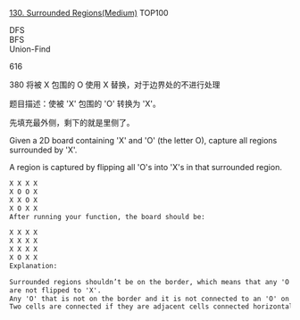 [130. Surrounded Regions(Medium)](https://leetcode.com/problems/surrounded-regions/)
TOP100

DFS  
BFS  
Union-Find

616

380 将被 X 包围的 O 使用 X 替换，对于边界处的不进行处理

题目描述：使被 'X' 包围的 'O' 转换为 'X'。

先填充最外侧，剩下的就是里侧了。

Given a 2D board containing 'X' and 'O' (the letter O), capture all regions surrounded by 'X'.

A region is captured by flipping all 'O's into 'X's in that surrounded region.

```html
X X X X
X O O X
X X O X
X O X X
After running your function, the board should be:

X X X X
X X X X
X X X X
X O X X
Explanation:

Surrounded regions shouldn’t be on the border, which means that any 'O' on the border of the board
are not flipped to 'X'.
Any 'O' that is not on the border and it is not connected to an 'O' on the border will be flipped to 'X'.
Two cells are connected if they are adjacent cells connected horizontally or vertically.
```